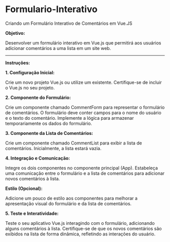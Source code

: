 # Formulario-Interativo
Criando um Formulário Interativo de Comentários em Vue.JS



<b>Objetivo:</b>

Desenvolver um formulário interativo em Vue.js que permitirá aos usuários adicionar comentários a uma lista em um site web.

<hr>

<b>Instruções:</b>

<b>1. Configuração Inicial:</b>

Crie um novo projeto Vue.js ou utilize um existente.
Certifique-se de incluir o Vue.js no seu projeto.

<b>2. Componente do Formulário:</b>

Crie um componente chamado CommentForm para representar o formulário de comentários.
O formulário deve conter campos para o nome do usuário e o texto do comentário.
Implemente a lógica para armazenar temporariamente os dados do formulário.

<b>3. Componente da Lista de Comentários:</b>

Crie um componente chamado CommentList para exibir a lista de comentários.
Inicialmente, a lista estará vazia.

<b>4. Integração e Comunicação:</b>

Integre os dois componentes no componente principal (App).
Estabeleça uma comunicação entre o formulário e a lista de comentários para adicionar novos comentários à lista.

<b>Estilo (Opcional):</b>

Adicione um pouco de estilo aos componentes para melhorar a apresentação visual do formulário e da lista de comentários.

<b>5. Teste e Interatividade:</b>

Teste o seu aplicativo Vue.js interagindo com o formulário, adicionando alguns comentários à lista.
Certifique-se de que os novos comentários são exibidos na lista de forma dinâmica, refletindo as interações do usuário.

